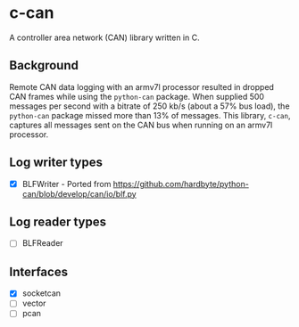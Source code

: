 # c-can

A controller area network (CAN) library written in C.

## Background

Remote CAN data logging with an armv7l processor resulted in dropped CAN frames while using the 
`python-can` package. When supplied 500 messages per second with a bitrate of 250 kb/s (about a 
57% bus load), the `python-can` package missed more than 13% of messages. This library, 
`c-can`, captures all messages sent on the CAN bus when running on an armv7l processor. 

## Log writer types

- [x] BLFWriter - Ported from https://github.com/hardbyte/python-can/blob/develop/can/io/blf.py

## Log reader types

- [ ] BLFReader

## Interfaces

- [x] socketcan
- [ ] vector
- [ ] pcan
